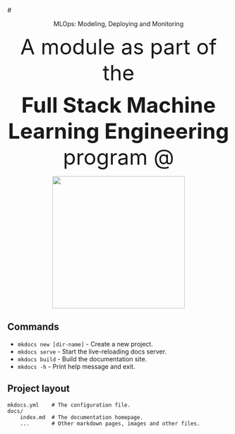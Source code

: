 #<center>MLOps: Modeling, Deploying and Monitoring</center>

<font size="8"><center>A module as part of the</center></font>

<font size="8"><center>**Full Stack Machine Learning Engineering** program @</center></font>

<center><img src="./assets/logo_color.png" width="300" height="300" /></center>

## Commands

* `mkdocs new [dir-name]` - Create a new project.
* `mkdocs serve` - Start the live-reloading docs server.
* `mkdocs build` - Build the documentation site.
* `mkdocs -h` - Print help message and exit.

## Project layout

    mkdocs.yml    # The configuration file.
    docs/
        index.md  # The documentation homepage.
        ...       # Other markdown pages, images and other files.
